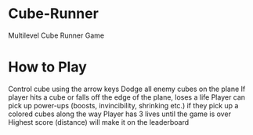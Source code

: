 # Cube-Runner
Multilevel Cube Runner Game

# How to Play
Control cube using the arrow keys
Dodge all enemy cubes on the plane
If player hits a cube or falls off the edge of the plane, loses a life
Player can pick up power-ups (boosts, invincibility, shrinking etc.) if they pick up a colored cubes along the way
Player has 3 lives until the game is over
Highest score (distance) will make it on the leaderboard
